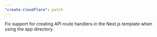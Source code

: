 ```yaml
---
"create-cloudflare": patch
---
```


Fix support for creating API route handlers in the Next.js template when using the app directory.
